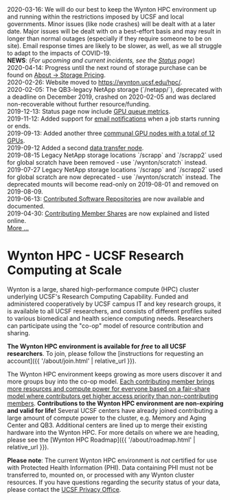 <div class="alert alert-warning" role="alert">
2020-03-16: We will do our best to keep the Wynton HPC environment up and running within the restrictions imposed by UCSF and local governments. Minor issues (like node crashes) will be dealt with at a later date.  Major issues will be dealt with on a best-effort basis and may result in longer than normal outages (especially if they require someone to be on site). Email response times are likely to be slower, as well, as we all struggle to adapt to the impacts of COVID-19.
</div>

<div class="alert alert-info" role="alert">
<strong>NEWS</strong>: (<em>For upcoming and current incidents, see the <a href="{{ '/status/index.html' | relative_url }}">Status</a> page</em>)<br/>
2020-04-14: Progress until the next round of storage purchase can be found on <a href="{{ '/about/pricing-storage.html' | relative_url }}">About -> Storage Pricing</a>.<br/>
2020-02-26: Website moved to <a href="https://wynton.ucsf.edu/hpc/">https://wynton.ucsf.edu/hpc/</a>.<br/>
2020-02-05: The QB3-legacy NetApp storage (`/netapp/`), deprecated with a deadline on December 2019, crashed on 2020-02-05 and was declared non-recoverable without further resource/funding.<br/>
2019-12-13: Status page now include <a href="{{ '/status/index.html' | relative_url }}">GPU queue metrics</a>.<br/>
2019-11-12: Added support for <a href="{{ '/scheduler/email-notifications.html' | relative_url }}">email notifications</a> when a job starts running or ends.<br/>
2019-09-13: Added another three <a href="{{ '/about/specs.html' | relative_url }}">communal GPU nodes with a total of 12 GPUs</a>.<br/>
2019-09-12 Added a second <a href="{{ '/about/specs.html' | relative_url }}">data transfer node</a>.<br/>
2019-08-15 Legacy NetApp storage locations `/scrapp` and `/scrapp2` used for global scratch have been removed - use `/wynton/scratch` instead.<br/>
2019-07-27 Legacy NetApp storage locations `/scrapp` and `/scrapp2` used for global scratch are now deprecated - use `/wynton/scratch` instead.  The deprecated mounts will become read-only on 2019-08-01 and removed on 2019-08-09.<br/>
2019-06-13: <a href="{{ '/software/software-repositories.html' | relative_url }}">Contributed Software Repositories</a> are now available and documented.<br/>
2019-04-30: <a href="{{ '/about/shares.html' | relative_url }}">Contributing Member Shares</a> are now explained and listed online.<br/>
<a href="{{ '/about/news.html' | relative_url }}">More ...</a>
</div>


# Wynton HPC - UCSF Research Computing at Scale

Wynton is a large, shared high-performance compute (HPC) cluster underlying UCSF's Research Computing Capability. Funded and administered cooperatively by UCSF campus IT and key research groups, it is available to all UCSF researchers, and consists of different profiles suited to various biomedical and health science computing needs.  Researchers can participate using the "co-op" model of resource contribution and sharing.

**The Wynton HPC environment is available for _free_ to all UCSF researchers**.  To join, please follow the [instructions for requesting an account]({{ '/about/join.html' | relative_url }}).

The Wynton HPC environment keeps growing as more users discover it and more groups buy into the co-op model.  <a href="{{ '/about/shares.html' | relative_url }}">Each contributing member brings more resources and compute power for everyone based on a fair-share model where contributors get higher access priority than non-contributing members</a>.  **Contributions to the Wynton HPC environment are non-expiring and valid for life!** Several UCSF centers have already joined contributing a large amount of compute power to the cluster, e.g. Memory and Aging Center and QB3.  Additional centers are lined up to merge their existing hardware into the Wynton HPC.  For more details on where we are heading, please see the [Wynton HPC Roadmap]({{ '/about/roadmap.html' | relative_url }}).

**Please note**: The current Wynton HPC environment is *not* certified for use with Protected Health Information (PHI).  Data containing PHI must not be transferred to, mounted on, or processed with any Wynton cluster resources.  If you have questions regarding the security status of your data, please contact the [UCSF Privacy Office].


[UCSF Privacy Office]: https://hipaa.ucsf.edu/
